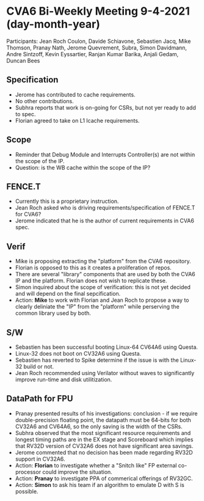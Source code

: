 # CVA6 Bi-Weekly Meeting 9-4-2021 (day-month-year)
Participants: Jean Roch Coulon, Davide Schiavone, Sebastien Jacq, Mike Thomson, Pranay Nath, Jerome Quevrement, Subra, Simon Davidmann, Andre Sintzoff, Kevin Eyssartier, Ranjan Kumar Barika, Anjali Gedam, Duncan Bees

## Specification
- Jerome has contributed to cache requirements.
- No other contributions.
- Subhra reports that work is on-going for CSRs, but not yer ready to add to spec.
- Florian agreed to take on L1 Icache requirements.

## Scope
- Reminder that Debug Module and Interrupts Controller(s) are not within the scope of the IP.
- Question: is the WB cache within the scope of the IP?

## FENCE.T
- Currently this is a proprietary instruction.
- Jean Roch asked who is driving requirements/specification of FENCE.T for CVA6?
- Jerome indicated that he is the author of current requirements in CVA6 spec.

## Verif
- Mike is proposing extracting the "platform" from the CVA6 repository.
- Florian is opposed to this as it creates a proliferation of repos.
- There are several "library" components that are used by both the CVA6 IP and the platform.  Florian does not wish to replicate these.
- Simon inquired about the scope of verification: this is not yet decided and will depend on the final sepcification.
- Action: **Mike** to work with Florian and Jean Roch to propose a way to clearly deliniate the "IP" from the "platform" while perserving the common library used by both.

## S/W
- Sebastien has been successful booting Linux-64 CV64A6 using Questa.
- Linux-32 does not boot on CV32A6 using Questa.
- Sebastien has reverted to Spike determine if the issue is with the Linux-32 build or not.
- Jean Roch recommended using Verilator without waves to significantly improve run-time and disk utilitization.

## DataPath for FPU
- Pranay presented results of his investigations: conclusion - if we require double-precision floating point, the datapath must be 64-bits for both CV32A6 and CV64A6, so the only saving is the width of the CSRs.
- Subhra observed that the most significant resource requirements and longest timing paths are in the EX stage and Scoreboard which implies that RV32D version of CV32A6 does not have significant area savings.
- Jerome commented that no decision has been made regarding RV32D support in CV32A6.
- Action: **Florian** to investigate whether a "Snitch like" FP external co-processor could improve the situation.
- Action: **Pranay** to investigate PPA of commerical offerings of RV32GC.
- Action: **Simon** to ask his team if an algorithm to emulate D with S is possible.
